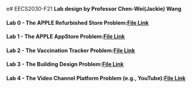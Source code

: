 e# EECS2030-F21
**Lab design by Professor Chen-Wei(Jackie) Wang**

#### Lab 0 - The APPLE Refurbished Store Problem:[File Link](https://github.com/parmar-chirayu/EECS2030-F21/tree/main/Lab%200)
#### Lab 1 - The APPLE AppStore Problem:[File Link](https://github.com/parmar-chirayu/EECS2030-F21/tree/main/Lab%201)
#### Lab 2 - The Vaccination Tracker Problem:[File Link](https://github.com/parmar-chirayu/EECS2030-F21/tree/main/Lab%202)
#### Lab 3 - The Building Design Problem:[File Link](https://github.com/eldibyorku/EECS2030-F21-main/blob/main/EECS2030-F21-main/Lab%203/README.md)
#### Lab 4 - The Video Channel Platform Problem (e.g., YouTube):[File Link](https://github.com/eldibyorku/EECS2030-F21-main/blob/main/EECS2030-F21-main/Lab%204/README.md)
